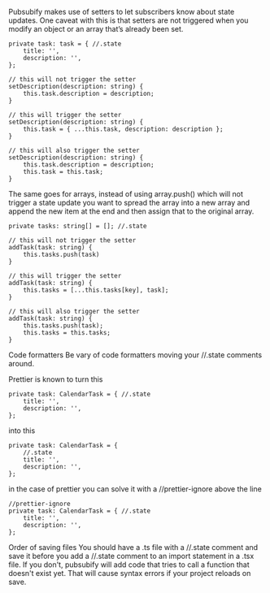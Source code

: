 Pubsubify makes use of setters to let subscribers know about state updates. One caveat with this is that setters are not triggered when you modify an object or an array that’s already been set. 

```
private task: task = { //.state
    title: '',
    description: '',
};

// this will not trigger the setter
setDescription(description: string) {
    this.task.description = description;
}

// this will trigger the setter
setDescription(description: string) {
    this.task = { ...this.task, description: description };
}

// this will also trigger the setter
setDescription(description: string) {
    this.task.description = description;
    this.task = this.task;
}
```

The same goes for arrays, instead of using array.push() which will not trigger a state update you want to spread the array into a new array and append the new item at the end and then assign that to the original array.
```
private tasks: string[] = []; //.state

// this will not trigger the setter
addTask(task: string) {
    this.tasks.push(task)
}

// this will trigger the setter
addTask(task: string) {
    this.tasks = [...this.tasks[key], task];
}

// this will also trigger the setter
addTask(task: string) {
    this.tasks.push(task);
    this.tasks = this.tasks;
}
```




Code formatters
Be vary of code formatters moving your //.state comments around.

Prettier is known to turn this
```
private task: CalendarTask = { //.state
    title: '',
    description: '',
};
```
into this
```
private task: CalendarTask = { 
    //.state
    title: '',
    description: '',
};
```
in the case of prettier you can solve it with a //prettier-ignore above the line
```
//prettier-ignore
private task: CalendarTask = { //.state
    title: '',
    description: '',
};
```

Order of saving files
You should have a .ts file with a //.state comment and save it before you add a //.state comment to an import statement in a .tsx file. If you don't, pubsubify will add code that tries to call a function that doesn't exist yet. That will cause syntax errors if your project reloads on save.